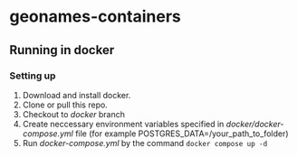 # geonames-containers
## Running in docker
### Setting up
1. Download and install docker.
2. Clone or pull this repo.
3. Checkout to *docker* branch
4. Create neccessary environment variables specified in *docker/docker-compose.yml* file (for example POSTGRES_DATA=/your_path_to_folder)
5. Run *docker-compose.yml* by the command `docker compose up -d`
   


